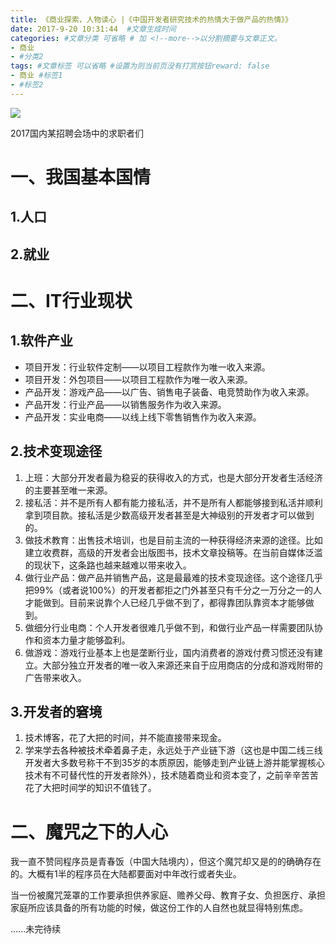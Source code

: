 ```yaml
---
title: 《商业探索，人物读心 |《中国开发者研究技术的热情大于做产品的热情》》
date: 2017-9-20 10:31:44  #文章生成时间
categories: #文章分类 可省略 # 加 <!--more-->以分割摘要与文章正文。
- 商业
- #分类2
tags: #文章标签 可以省略 #设置为则当前页没有打赏按钮reward: false
- 商业 #标签1
- #标签2
---
```

![](https://i.imgur.com/nk4Mev2.jpg)

2017国内某招聘会场中的求职者们

<!--more-->

# 一、我国基本国情 #
## 1.人口 ##

## 2.就业 ##

# 二、IT行业现状 #
## 1.软件产业 ##
 - 项目开发：行业软件定制——以项目工程款作为唯一收入来源。
 - 项目开发：外包项目——以项目工程款作为唯一收入来源。
 - 产品开发：游戏产品——以广告、销售电子装备、电竞赞助作为收入来源。
 - 产品开发：行业产品——以销售服务作为收入来源。
 - 产品开发：实业电商——以线上线下零售销售作为收入来源。 

## 2.技术变现途径 ##
1. 上班：大部分开发者最为稳妥的获得收入的方式，也是大部分开发者生活经济的主要甚至唯一来源。
2. 接私活：并不是所有人都有能力接私活，并不是所有人都能够接到私活并顺利拿到项目款。接私活是少数高级开发者甚至是大神级别的开发者才可以做到的。
3. 做技术教育：出售技术培训，也是目前主流的一种获得经济来源的途径。比如建立收费群，高级的开发者会出版图书，技术文章投稿等。在当前自媒体泛滥的现状下，这条路也越来越难以带来收入。
4. 做行业产品：做产品并销售产品，这是最最难的技术变现途径。这个途径几乎把99%（或者说100%）的开发者都拒之门外甚至只有千分之一万分之一的人才能做到。目前来说靠个人已经几乎做不到了，都得靠团队靠资本才能够做到。
5. 做细分行业电商：个人开发者很难几乎做不到，和做行业产品一样需要团队协作和资本力量才能够盈利。
6. 做游戏：游戏行业基本上也是垄断行业，国内消费者的游戏付费习惯还没有建立。大部分独立开发者的唯一收入来源还来自于应用商店的分成和游戏附带的广告带来收入。

## 3.开发者的窘境 ##
1. 技术博客，花了大把的时间，并不能直接带来现金。
2. 学来学去各种被技术牵着鼻子走，永远处于产业链下游（这也是中国二线三线开发者大多数号称干不到35岁的本质原因，能够走到产业链上游并能掌握核心技术有不可替代性的开发者除外），技术随着商业和资本变了，之前辛辛苦苦花了大把时间学的知识不值钱了。

# 二、魔咒之下的人心 #
我一直不赞同程序员是青春饭（中国大陆境内），但这个魔咒却又是的的确确存在的。大概有1半的程序员在大陆都要面对中年改行或者失业。

当一份被魔咒笼罩的工作要承担供养家庭、赡养父母、教育子女、负担医疗、承担家庭所应该具备的所有功能的时候，做这份工作的人自然也就显得特别焦虑。



......未完待续









